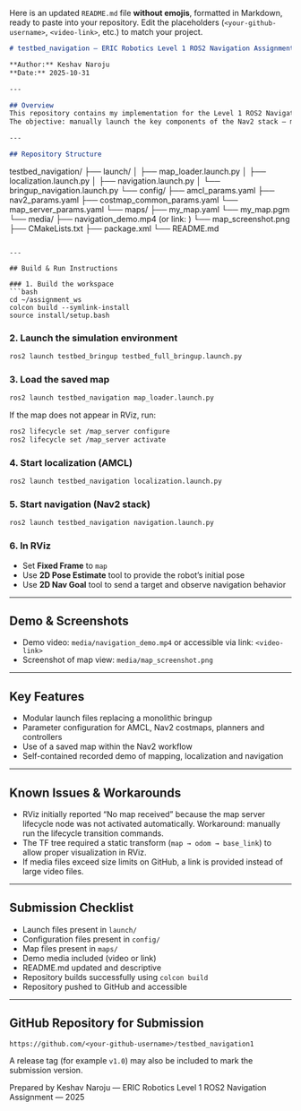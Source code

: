 Here is an updated `README.md` file **without emojis**, formatted in Markdown, ready to paste into your repository. Edit the placeholders (`<your-github-username>`, `<video-link>`, etc.) to match your project.

```markdown
# testbed_navigation — ERIC Robotics Level 1 ROS2 Navigation Assignment

**Author:** Keshav Naroju  
**Date:** 2025-10-31

---

## Overview  
This repository contains my implementation for the Level 1 ROS2 Navigation assignment using the Testbed-T1.0.0 robot.  
The objective: manually launch the key components of the Nav2 stack — map loading, localization (AMCL), and autonomous navigation — using modular launch files and custom parameter configurations.

---

## Repository Structure  
```

testbed_navigation/
├── launch/
│   ├── map_loader.launch.py
│   ├── localization.launch.py
│   ├── navigation.launch.py
│   └── bringup_navigation.launch.py
└── config/
├── amcl_params.yaml
├── nav2_params.yaml
├── costmap_common_params.yaml
└── map_server_params.yaml
└── maps/
├── my_map.yaml
└── my_map.pgm
└── media/
├── navigation_demo.mp4  (or link: <video-link>)
└── map_screenshot.png
├── CMakeLists.txt
├── package.xml
└── README.md

````

---

## Build & Run Instructions  

### 1. Build the workspace  
```bash
cd ~/assignment_ws  
colcon build --symlink-install  
source install/setup.bash  
````

### 2. Launch the simulation environment

```bash
ros2 launch testbed_bringup testbed_full_bringup.launch.py
```

### 3. Load the saved map

```bash
ros2 launch testbed_navigation map_loader.launch.py
```

If the map does not appear in RViz, run:

```bash
ros2 lifecycle set /map_server configure  
ros2 lifecycle set /map_server activate  
```

### 4. Start localization (AMCL)

```bash
ros2 launch testbed_navigation localization.launch.py
```

### 5. Start navigation (Nav2 stack)

```bash
ros2 launch testbed_navigation navigation.launch.py
```

### 6. In RViz

* Set **Fixed Frame** to `map`
* Use **2D Pose Estimate** tool to provide the robot’s initial pose
* Use **2D Nav Goal** tool to send a target and observe navigation behavior

---

## Demo & Screenshots

* Demo video: `media/navigation_demo.mp4` or accessible via link: `<video-link>`
* Screenshot of map view: `media/map_screenshot.png`

---

## Key Features

* Modular launch files replacing a monolithic bringup
* Parameter configuration for AMCL, Nav2 costmaps, planners and controllers
* Use of a saved map within the Nav2 workflow
* Self-contained recorded demo of mapping, localization and navigation

---

## Known Issues & Workarounds

* RViz initially reported “No map received” because the map server lifecycle node was not activated automatically. Workaround: manually run the lifecycle transition commands.
* The TF tree required a static transform (`map → odom → base_link`) to allow proper visualization in RViz.
* If media files exceed size limits on GitHub, a link is provided instead of large video files.

---

## Submission Checklist

*  Launch files present in `launch/`
*  Configuration files present in `config/`
*  Map files present in `maps/`
*  Demo media included (video or link)
*  README.md updated and descriptive
*  Repository builds successfully using `colcon build`
*  Repository pushed to GitHub and accessible

---

## GitHub Repository for Submission

`https://github.com/<your-github-username>/testbed_navigation1`

A release tag (for example `v1.0`) may also be included to mark the submission version.

Prepared by Keshav Naroju — ERIC Robotics Level 1 ROS2 Navigation Assignment — 2025
